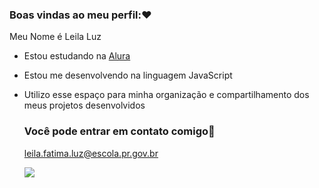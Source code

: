 ### Boas vindas ao meu perfil:❤

Meu Nome é Leila Luz 

- Estou estudando na [Alura](https://www.alura.com.br) 
- Estou me desenvolvendo na linguagem JavaScript
- Utilizo esse espaço para minha organização e compartilhamento dos meus projetos desenvolvidos

  ### Você pode entrar em contato comigo📧

  leila.fatima.luz@escola.pr.gov.br

  ![](https://media.tenor.com/0VRhrsw8PlgAAAAM/frida-kahlo-kiss.gif)
